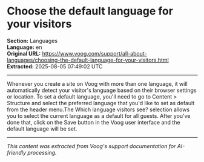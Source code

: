 # Choose the default language for your visitors

**Section:** Languages  
**Language:** en  
**Original URL:** https://www.voog.com/support/all-about-languages/choosing-the-default-language-for-your-visitors.html  
**Extracted:** 2025-08-05 07:49:02 UTC

---

Whenever you create a site on Voog with more than one language, it will automatically detect your visitor's language based on their browser settings or location.
To set a default language, you'll need to go to Content > Structure and select the preferred language that you'd like to set as default from the header menu.The Which language visitors see? selection allows you to select the current language as a default for all guests. After you've done that, click on the Save button in the Voog user interface and the default language will be set.

---

*This content was extracted from Voog's support documentation for AI-friendly processing.*
